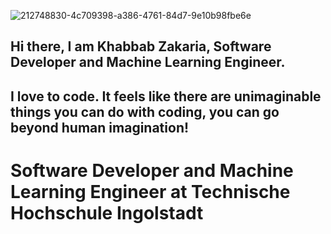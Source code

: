 ![212748830-4c709398-a386-4761-84d7-9e10b98fbe6e](https://github.com/KhabbabZakaria/KhabbabZakaria/assets/46716277/d749e355-208b-4c27-b61b-00af4a9c4677)


## Hi there, I am Khabbab Zakaria, Software Developer and Machine Learning Engineer.
## I love to code. It feels like there are unimaginable things you can do with coding, you can go beyond human imagination!

# Software Developer and Machine Learning Engineer at Technische Hochschule Ingolstadt 
